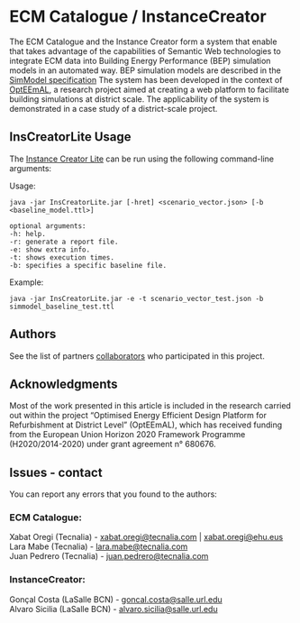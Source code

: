 # ECM Catalogue / InstanceCreator

The ECM Catalogue and the Instance Creator form a system that enable that takes advantage of the capabilities of Semantic Web technologies to integrate ECM data into Building Energy Performance (BEP) simulation models in an automated way. BEP simulation models are described in the [SimModel specification](https://escholarship.org/content/qt70c7j74t/qt70c7j74t.pdf "SimModel specification")
The system has been developed in the context of [OptEEmAL](https://www.opteemal-project.eu/ "OptEEmAL"), a research project aimed at creating a web platform to facilitate building simulations at district scale. The applicability of the system is demonstrated in a case study of a district-scale project.

## InsCreatorLite Usage

The [Instance Creator Lite](https://github.com/arc-lasalle/OptEEmAL-ECMCatalogue/tree/master/src/main/bin/InsCreatorLite.jar "Instance Creator Lite") can be run using the following command-line arguments:

Usage:

`java -jar InsCreatorLite.jar [-hret] <scenario_vector.json> [-b <baseline_model.ttl>]`  
  
`optional arguments:`  
 `-h: help.`  
 `-r: generate a report file.`  
 `-e: show extra info.`  
 `-t: shows execution times.`  
 `-b: specifies a specific baseline file.`   
 
Example:

`java -jar InsCreatorLite.jar -e -t scenario_vector_test.json -b simmodel_baseline_test.ttl`

## Authors

See the list of partners [collaborators](https://www.opteemal-project.eu/about-opteemal/partners.html) who participated in this project.

## Acknowledgments

Most of the work presented in this article is included in the research carried out within the project “Optimised Energy Efficient Design Platform for Refurbishment at District Level” (OptEEmAL), which has received funding from the European Union Horizon 2020 Framework Programme (H2020/2014-2020) under grant agreement n° 680676.

## Issues - contact

You can report any errors that you found to the authors: 

### ECM Catalogue:  
 Xabat Oregi (Tecnalia) - xabat.oregi@tecnalia.com | xabat.oregi@ehu.eus  
 Lara Mabe (Tecnalia) - lara.mabe@tecnalia.com  
 Juan Pedrero (Tecnalia) - juan.pedrero@tecnalia.com  
  
### InstanceCreator:  
 Gonçal Costa (LaSalle BCN) - goncal.costa@salle.url.edu  
 Alvaro Sicilia (LaSalle BCN) - alvaro.sicilia@salle.url.edu  
